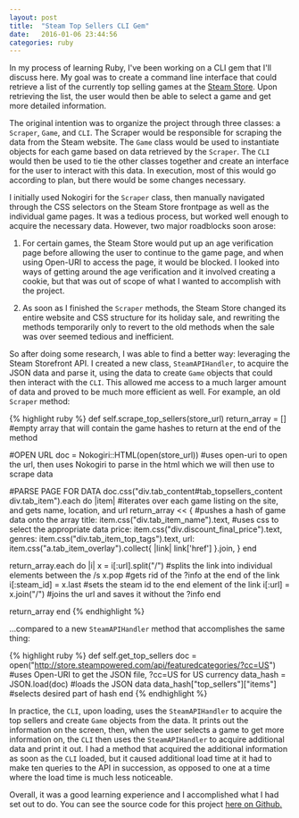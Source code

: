 ```yaml
---
layout: post
title:  "Steam Top Sellers CLI Gem"
date:   2016-01-06 23:44:56
categories: ruby
---
```


In my process of learning Ruby, I've been working on a CLI gem that I'll discuss here. My goal was to create a command line interface that could retrieve a list of the currently top selling games at the [Steam Store][steam-store]. Upon retrieving the list, the user would then be able to select a game and get more detailed information.

The original intention was to organize the project through three classes: a `Scraper`, `Game`, and `CLI`. The Scraper would be responsible for scraping the data from the Steam website. The `Game` class would be used to instantiate objects for each game based on data retrieved by the `Scraper`. The `CLI` would then be used to tie the other classes together and create an interface for the user to interact with this data. In execution, most of this would go according to plan, but there would be some changes necessary.

I initially used Nokogiri for the `Scraper` class, then manually navigated through the CSS selectors on the Steam Store frontpage as well as the individual game pages. It was a tedious process, but worked well enough to acquire the necessary data. However, two major roadblocks soon arose:

1) For certain games, the Steam Store would put up an age verification page before allowing the user to continue to the game page, and when using Open-URI to access the page, it would be blocked. I looked into ways of getting around the age verification and it involved creating a cookie, but that was out of scope of what I wanted to accomplish with the project.

2) As soon as I finished the `Scraper` methods, the Steam Store changed its entire website and CSS structure for its holiday sale, and rewriting the methods temporarily only to revert to the old methods when the sale was over seemed tedious and inefficient.

So after doing some research, I was able to find a better way: leveraging the Steam Storefront API. I created a new class, `SteamAPIHandler`, to acquire the JSON data and parse it, using the data to create `Game` objects that could then interact with the `CLI`. This allowed me access to a much larger amount of data and proved to be much more efficient as well. For example, an old `Scraper` method:

{% highlight ruby %}
def self.scrape_top_sellers(store_url)
  return_array = [] #empty array that will contain the game hashes to return at the end of the method

  #OPEN URL
  doc = Nokogiri::HTML(open(store_url)) #uses open-uri to open the url, then uses Nokogiri to parse in the html which we will then use to scrape data

  #PARSE PAGE FOR DATA
  doc.css("div.tab_content#tab_topsellers_content div.tab_item").each do |item| #iterates over each game listing on the site, and gets name, location, and url
    return_array << { #pushes a hash of game data onto the array
      title: item.css("div.tab_item_name").text, #uses css to select the appropriate data
      price: item.css("div.discount_final_price").text,
      genres: item.css("div.tab_item_top_tags").text,
      url: item.css("a.tab_item_overlay").collect{ |link| link['href'] }.join,
      }
  end

  return_array.each do |i|
    x = i[:url].split("/") #splits the link into individual elements between the /s
    x.pop #gets rid of the ?info at the end of the link
    i[:steam_id] = x.last #sets the steam id to the end element of the link
    i[:url] = x.join("/") #joins the url and saves it without the ?info
  end

  return_array
end
{% endhighlight %}

...compared to a new `SteamAPIHandler` method that accomplishes the same thing:

{% highlight ruby %}
def self.get_top_sellers
  doc = open("http://store.steampowered.com/api/featuredcategories/?cc=US") #uses Open-URI to get the JSON file, ?cc=US for US currency
  data_hash = JSON.load(doc) #loads the JSON data
  data_hash["top_sellers"]["items"] #selects desired part of hash
end
{% endhighlight %}

In practice, the `CLI`, upon loading, uses the `SteamAPIHandler` to acquire the top sellers and create `Game` objects from the data. It prints out the information on the screen, then, when the user selects a game to get more information on, the `CLI` then uses the `SteamAPIHandler` to acquire additional data and print it out. I had a method that acquired the additional information as soon as the `CLI` loaded, but it caused additional load time at it had to make ten queries to the API in succession, as opposed to one at a time where the load time is much less noticeable.

Overall, it was a good learning experience and I accomplished what I had set out to do. You can see the source code for this project [here on Github.][github-repo]

[steam-store]:      http://store.steampowered.com/
[github-repo]:      https://github.com/MitulMistry/steam-top-sellers-cli-gem